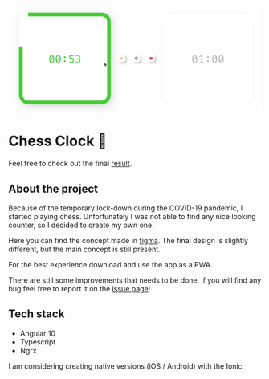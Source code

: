 ![project cover](https://github.com/mateuszkornecki/chess-clock/blob/master/src/assets/chess-clock.gif)

# Chess Clock 🦄️

Feel free to check out the final [result](https://mateuszkornecki.github.io/chess-clock).

## About the project

Because of the temporary lock-down during the COVID-19 pandemic, I started playing chess. Unfortunately I was not able to find any nice looking counter, so I decided to create my own one.

Here you can find the concept made in [figma](https://www.figma.com/file/zVBFNEoke9oWRG1fh0fZ9x/chess-clock?node-id=0%3A1). The final design is slightly different, but the main concept is still present.

For the best experience download and use the app as a PWA.

There are still some improvements that needs to be done, if you will find any bug feel free to report it on the [issue page](https://github.com/mateuszkornecki/chess-clock/issues)!

## Tech stack

- Angular 10
- Typescript
- Ngrx

I am considering creating native versions (iOS / Android) with the Ionic.

